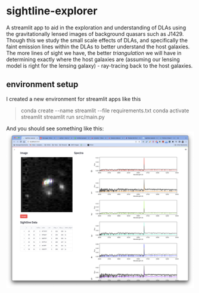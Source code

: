# sightline-explorer

A streamlit app to aid in the exploration and understanding of DLAs using the gravitationally lensed images of background quasars such as J1429. Though this we study the small scale effects of DLAs, and specifically the faint emission lines within the DLAs to better understand the host galaxies. The more lines of sight we have, the better *triangulation* we will have in determining exactly where the host
galaxies are (assuming our lensing model is right for the lensing galaxy) - ray-tracing back to the host galaxies.

## environment setup

I created a new environment for streamlit apps like this

> conda create --name streamlit --file requirements.txt
> conda activate streamlit
> streamlit run src/main.py

And you should see something like this:
![sightline-explorer.png](./assets/sightline-explorer.png)

